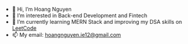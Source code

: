 - 👋 Hi, I’m Hoang Nguyen
- 👀 I’m interested in Back-end Development and Fintech
- 🌱 I’m currently learning MERN Stack and improving my DSA skills on [LeetCode](https://leetcode.com/NguyenKhaiHoang/)
- 📫 My email: hoangnguyen.ie12@gmail.com

<!---
NguyenKhaiHoang/NguyenKhaiHoang is a ✨ special ✨ repository because its `README.md` (this file) appears on your GitHub profile.
You can click the Preview link to take a look at your changes.
--->
